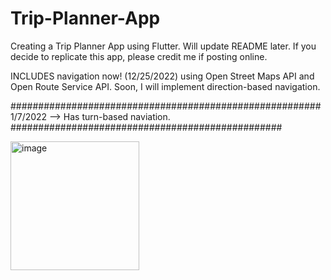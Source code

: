 # Trip-Planner-App
Creating a Trip Planner App using Flutter.
Will update README later.
If you decide to replicate this app, please credit me if posting online.


INCLUDES navigation now! (12/25/2022) using Open Street Maps API and Open Route Service API. Soon, I will implement direction-based navigation.

########################################################  1/7/2022 --> Has turn-based naviation. #################################################

<img width="206" alt="image" src="https://user-images.githubusercontent.com/107655677/211133193-3d52d947-a941-4c03-863d-3dfb82a53722.png">
